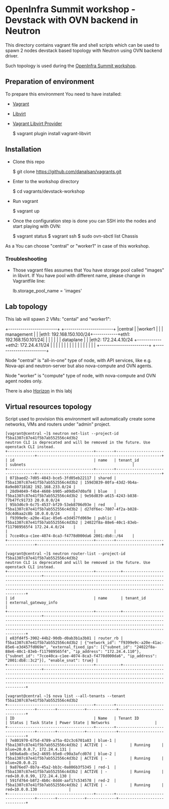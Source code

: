 # OpenInfra Summit workshop - Devstack with OVN backend in Neutron

This directory contains vagrant file and shell scripts which can be used to
spawn 2 nodes devstack based topology with Neutron using OVN backend driver.

Such topology is used during the [OpenInfra Summit
workshop](https://www.openstack.org/summit/2020/summit-schedule/events/24548/troubleshooting-openstack-neutron-with-ml2ovn-backend-driver).

## Preparation of environment

To prepare this environment You need to have installed:

* [Vagrant](https://www.vagrantup.com/downloads)
* [Libvirt](https://libvirt.org/downloads.html)
* [Vagrant Libvirt Provider](https://github.com/vagrant-libvirt/vagrant-libvirt)

    $ vagrant plugin install vagrant-libvirt


## Installation

* Clone this repo

    $ git clone https://github.com/danalsan/vagrants.git

* Enter to the workshop directory

    $ cd vagrants/devstack-workshop

* Run vagrant

    $ vagrant up

* Once the configuration step is done you can SSH into the nodes and start
  playing with OVN:

  $ vagrant status
  $ vagrant ssh <target node>
  $ sudo ovn-sbctl list Chassis

As a <target node> You can choose "central" or "worker1" in case of this
workshop.

### Troubleshooting

* Those vagrant files assumes that You have storage pool called "images" in
  libvirt. If You have pool with different name, please change in Vagrantfile
  line:

    lb.storage_pool_name = 'images'


## Lab topology

This lab will spawn 2 VMs: "cental" and "worker1":

+------------------------+            +------------------------+
|central                 |            |worker1                 |
|                        | management |                        |
|eth1: 192.168.150.100/24+------------+eth1: 192.168.150.101/24|
|                        |            |                        |
|                        | dataplane  |                        |
|eth2: 172.24.4.10/24    +------------+eth2: 172.24.4.11/24    |
|                        |            |                        |
|                        |            |                        |
|                        |            |                        |
|                        |            |                        |
+------------------------+            +------------------------+

Node "central" is "all-in-one" type of node, with API services, like e.g.
Nova-api and neutron-server but also nova-compute and OVN agents.

Node "worker" is "compute" type of node, with nova-compute and OVN agent nodes
only.

There is also [Horizon](http://192.168.150.100/dashboard/) in this labj

## Virtual resources topology

Script used to provision this environment will automatically create some
networks, VMs and routers under "admin" project.

```
[vagrant@central ~]$ neutron net-list --project-id f5ba1307c87e41f5b7ab552556c4d3b2
neutron CLI is deprecated and will be removed in the future. Use openstack CLI instead.
+--------------------------------------+--------+----------------------------------+-------------------------------------------------------+
| id                                   | name   | tenant_id                        | subnets                                               |
+--------------------------------------+--------+----------------------------------+-------------------------------------------------------+
| 071baed2-7d05-4843-bce5-3fd05eb22117 | shared | f5ba1307c87e41f5b7ab552556c4d3b2 | 159d3839-80fa-43d2-9b4a-8a9e80718182 192.168.233.0/24 |
| 28d94049-f4b4-4608-b905-a09db47d0af8 | blue   | f5ba1307c87e41f5b7ab552556c4d3b2 | 9e56d839-a615-4243-b838-77b47fc91733 20.0.0.0/24      |
| 95b3d6c9-6c75-4537-bf29-53eb8706d93e | red    | f5ba1307c87e41f5b7ab552556c4d3b2 | d27df6ec-7807-4f2a-b028-5dc4d6aa2c8b 10.0.0.0/24      |
| f9399e9c-a20e-41ac-85e6-e3d457fd069e | public | f5ba1307c87e41f5b7ab552556c4d3b2 | 24022f8a-88e6-40c1-83eb-f117989565f4 172.24.4.0/24    |
|                                      |        |                                  | 7cce40ca-c1ee-4074-8ca3-f4778d000da6 2001:db8::/64    |
+--------------------------------------+--------+----------------------------------+-------------------------------------------------------+
```

```
[vagrant@central ~]$ neutron router-list --project-id f5ba1307c87e41f5b7ab552556c4d3b2
neutron CLI is deprecated and will be removed in the future. Use openstack CLI instead.
+--------------------------------------+-----------+----------------------------------+--------------------------------------------------------------------------------------------------------------------------------------------------------------------------------------------------------------------------------------------------------------------------------+
| id                                   | name      | tenant_id                        | external_gateway_info                                                                                                                                                                                                                                                          |
+--------------------------------------+-----------+----------------------------------+--------------------------------------------------------------------------------------------------------------------------------------------------------------------------------------------------------------------------------------------------------------------------------+
| e83fd4f5-3902-44b2-90db-d0ab3b1a3b81 | router_rb | f5ba1307c87e41f5b7ab552556c4d3b2 | {"network_id": "f9399e9c-a20e-41ac-85e6-e3d457fd069e", "external_fixed_ips": [{"subnet_id": "24022f8a-88e6-40c1-83eb-f117989565f4", "ip_address": "172.24.4.110"}, {"subnet_id": "7cce40ca-c1ee-4074-8ca3-f4778d000da6", "ip_address": "2001:db8::3c2"}], "enable_snat": true} |
+--------------------------------------+-----------+----------------------------------+--------------------------------------------------------------------------------------------------------------------------------------------------------------------------------------------------------------------------------------------------------------------------------+
```

```
[vagrant@central ~]$ nova list --all-tenants --tenant f5ba1307c87e41f5b7ab552556c4d3b2
+--------------------------------------+--------+----------------------------------+--------+------------+-------------+-----------------------------+
| ID                                   | Name   | Tenant ID                        | Status | Task State | Power State | Networks                    |
+--------------------------------------+--------+----------------------------------+--------+------------+-------------+-----------------------------+
| 7e801970-675d-4789-a75a-02c3c6701a83 | blue-1 | f5ba1307c87e41f5b7ab552556c4d3b2 | ACTIVE | -          | Running     | blue=20.0.0.7, 172.24.4.131 |
| b69a6adb-c5e2-4695-b5e8-c90a3afcd07d | blue-2 | f5ba1307c87e41f5b7ab552556c4d3b2 | ACTIVE | -          | Running     | blue=20.0.0.21              |
| 9a876ed7-8b7a-45a2-bb3c-0a806b3f5345 | red-1  | f5ba1307c87e41f5b7ab552556c4d3b2 | ACTIVE | -          | Running     | red=10.0.0.99, 172.24.4.130 |
| 591fd764-b8f2-4b0c-8dd4-aaf17c534578 | red-2  | f5ba1307c87e41f5b7ab552556c4d3b2 | ACTIVE | -          | Running     | red=10.0.0.130              |
+--------------------------------------+--------+----------------------------------+--------+------------+-------------+-----------------------------+
```
